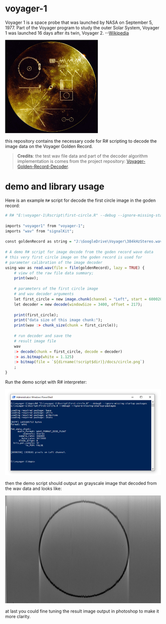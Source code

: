 # voyager-1

Voyager 1 is a space probe that was launched by NASA on September 5, 1977. Part of the Voyager program to study the outer Solar System, Voyager 1 was launched 16 days after its twin, Voyager 2. --[Wikipedia](https://en.wikipedia.org/wiki/Voyager_1)

<img src="docs/1080px-The_Sounds_of_Earth_Record_Cover_-_GPN-2000-001978.jpg" style="max-width: 300px;" />

this repository contains the necessary code for R# scripting to decode the image data on the Voyager Golden Record.

> **Credits**: the test wav file data and part of the decoder algorithm implementation is comes from the project repository: [Voyager-Golden-Record-Decoder](https://github.com/mmcc1/Voyager-Golden-Record-Decoder).

# demo and library usage

Here is an example ``R#`` script for decode the first circle image in the goden record:

```R
# R# "E:\voyager-1\Rscript\first-circle.R" --debug --ignore-missing-startup-packages

imports "voyager1" from "voyager-1";
imports "wav" from "signalKit";

const goldenRecord as string = "J:\GoogleDrive\Voyager\384kHzStereo.wav";

# A demo R# script for image decode from the goden record wave data
# this very first circle image on the goden record is used for 
# parameter calibration of the image decoder
using wav as read.wav(file = file(goldenRecord), lazy = TRUE) {
    # view of the raw file data summary;
    print(wav);

    # parameters of the first circle image
    # and wav decoder arguments
    let first_circle = new image.chunk(channel = "Left", start = 6000208, length = 1928181);
    let decoder = new decode(windowSize = 3400, offset = 217);

    print(first_circle);
    print("data size of this image chunk:");
    print(wav :> chunk_size(chunk = first_circle));

    # run decoder and save the
    # result image file
    wav 
    :> decode(chunk = first_circle, decode = decoder)
    :> as.bitmap(white = 1.125)
    :> bitmap(file = `${dirname(!script$dir)}/docs/circle.png`)
    ;
}
```

Run the demo script with R# interpreter:

![](docs/scripting.PNG)

then the demo script should output an grayscale image that decoded from the wav data and looks like:

![](docs/circle.png)

at last you could fine tuning the result image output in photoshop to make it more clarity.
